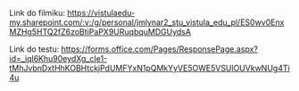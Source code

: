 Link do filmiku: https://vistulaedu-my.sharepoint.com/:v:/g/personal/jmlynar2_stu_vistula_edu_pl/ES0wv0EnxMZHg5HTQ2fZ6zoBtjPaPX9URuqbquMDGUydsA

Link do testu: https://forms.office.com/Pages/ResponsePage.aspx?id=_iql6Khu90eydXg_cIe1-tMhJvbnDxtHhKOBHtckjPdUMFYxN1pQMkYyVE5OWE5VSUlOUVkwNUg4Ti4u
